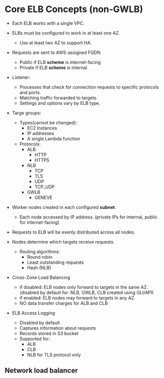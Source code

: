 # Core ELB Concepts (non-GWLB)
 
* Each ELB works with a single VPC.
* ELBs must be configured to work in at least one AZ.
  - Use at least two AZ to support HA.

* Requests are sent to AWS-assigned FQDN
  - Public if ELB **scheme** is internet-facing
  - Private if ELB **scheme** is internal


* Listener:
  - Processes that check for connection requests to specific protocols and ports.
  - Matching traffic forwarded to targets.
  - Settings and options vary by ELB type.

* Targe groups:
  * Types(cannot be changed):
    - EC2 Instances
    - IP addresses
    - A single Lambda function
  * Protocols:
    * ALB
      - HTTP
      - HTTPS
    * NLB
      - TCP
      - TLS
      - UDP
      - TCP_UDP
    * GWLB
      - GENEVE

* Worker nodes created in each configured **subnet**.
  * Each node accessed by IP address. (private IPs for internal, public for internet-facing)

* Requests to ELB will be evenly distributed across all nodes.
* Nodes determine which targets receive requests.
  * Routing algorithms:
    - Round robin
    - Least outstanding requests
    - Hash (NLB)
  
* Cross-Zone Load Balancing
  * if disabled: ELB nodes only forward to targets in the same AZ. (disabled by default for: NLB, GWLB, CLB created using GLI/API)
  * if enabled: ELB nodes may forward to targets in any AZ.
  * NO data transfer charges for ALB and CLB

* ELB Access Logging
  * Disabled by default
  * Captures information about requests
  * Records stored in S3 bucket
  * Supported for:
    * ALB
    * CLB
    * NLB for TLS protocol only

## Network load balancer
